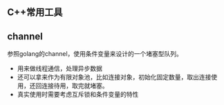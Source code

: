 C++常用工具
----------



channel
-----------
参照golang的channel，使用条件变量来设计的一个堵塞型队列。
- 用来做线程通信，处理异步数据 
- 还可以拿来作为有限对象池，比如连接对象，初始化固定数量，取出连接使用，还回连接待用，取完就堵塞。 
- 真实使用时需要考虑互斥锁和条件变量的特性